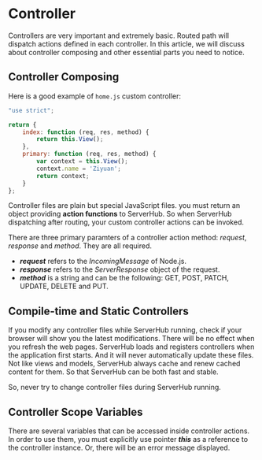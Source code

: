 # Controller

Controllers are very important and extremely basic. Routed path will dispatch actions defined in each controller. In this article, we will discuss about controller composing and other essential parts you need to notice.

## Controller Composing

Here is a good example of `home.js` custom controller:

```js
"use strict";

return {
    index: function (req, res, method) {
        return this.View();
    },
    primary: function (req, res, method) {
        var context = this.View();
        context.name = 'Ziyuan';
        return context;
    }
};
```

Controller files are plain but special JavaScript files. you must return an object providing **action functions** to ServerHub. So when ServerHub dispatching after routing, your custom controller actions can be invoked.

There are three primary paramters of a controller action method: _request_, _response_ and _method_. They are all required.

- **_request_** refers to the *IncomingMessage* of Node.js.
- **_response_** refers to the *ServerResponse* object of the request.
- **_method_** is a string and can be the following: GET, POST, PATCH, UPDATE, DELETE and PUT.

## Compile-time and Static Controllers

If you modify any controller files while ServerHub running, check if your browser will show you the latest modifications. There will be no effect when you refresh the web pages. ServerHub loads and registers controllers when the application first starts. And it will never automatically update these files. Not like views and models, ServerHub always cache and renew cached content for them. So that ServerHub can be both fast and stable.

So, never try to change controller files during ServerHub running.

## Controller Scope Variables

There are several variables that can be accessed inside controller actions. In order to use them, you must explicitly use pointer **_this_** as a reference to the controller instance. Or, there will be an error message displayed.
